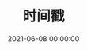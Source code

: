 ---
title: 时间戳
date: 2021-06-08 00:00:00
type: "archives"
top_img: https://s2.loli.net/2022/06/09/9W1ZibCDqNent5X.jpg
---